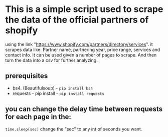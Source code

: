 # This is a simple script used to scrape the data of the official partners of shopify 

using the link "https://www.shopify.com/partners/directory/services".
it scrapes data like: Partner name, partnering year, price range, services and contact info. It can be used given a number of pages to scrape. And then turn the data into a csv for further analyzing. 

## prerequisites
* bs4. (Beautifulsoup) - `pip install bs4`
* requests - pip install - `pip install requests`


## you can change the delay time between requests for each page in the:
`time.sleep(sec)` 
change the "sec" to any int of seconds you want. 

